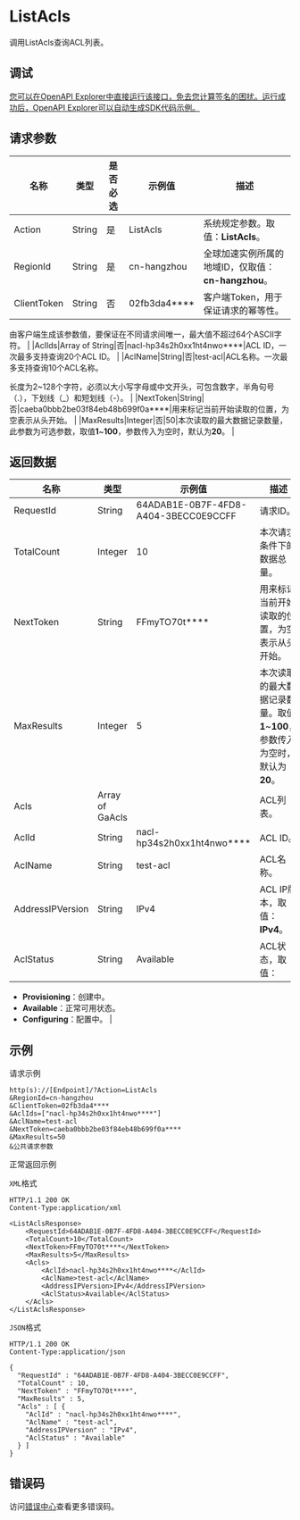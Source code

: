 # ListAcls

调用ListAcls查询ACL列表。

## 调试

[您可以在OpenAPI Explorer中直接运行该接口，免去您计算签名的困扰。运行成功后，OpenAPI Explorer可以自动生成SDK代码示例。](https://api.aliyun.com/#product=Ga&api=ListAcls&type=RPC&version=2019-11-20)

## 请求参数

|名称|类型|是否必选|示例值|描述|
|--|--|----|---|--|
|Action|String|是|ListAcls|系统规定参数。取值：**ListAcls**。 |
|RegionId|String|是|cn-hangzhou|全球加速实例所属的地域ID，仅取值：**cn-hangzhou**。 |
|ClientToken|String|否|02fb3da4\*\*\*\*|客户端Token，用于保证请求的幂等性。

 由客户端生成该参数值，要保证在不同请求间唯一，最大值不超过64个ASCII字符。 |
|AclIds|Array of String|否|nacl-hp34s2h0xx1ht4nwo\*\*\*\*|ACL ID，一次最多支持查询20个ACL ID。 |
|AclName|String|否|test-acl|ACL名称。一次最多支持查询10个ACL名称。

 长度为2~128个字符，必须以大小写字母或中文开头，可包含数字，半角句号（.），下划线（\_）和短划线（-）。 |
|NextToken|String|否|caeba0bbb2be03f84eb48b699f0a\*\*\*\*|用来标记当前开始读取的位置，为空表示从头开始。 |
|MaxResults|Integer|否|50|本次读取的最大数据记录数量，此参数为可选参数，取值**1**~**100**，参数传入为空时，默认为**20**。 |

## 返回数据

|名称|类型|示例值|描述|
|--|--|---|--|
|RequestId|String|64ADAB1E-0B7F-4FD8-A404-3BECC0E9CCFF|请求ID。 |
|TotalCount|Integer|10|本次请求条件下的数据总量。 |
|NextToken|String|FFmyTO70t\*\*\*\*|用来标记当前开始读取的位置，为空表示从头开始。 |
|MaxResults|Integer|5|本次读取的最大数据记录数量。取值**1**~**100**，参数传入为空时，默认为**20**。 |
|Acls|Array of GaAcls| |ACL列表。 |
|AclId|String|nacl-hp34s2h0xx1ht4nwo\*\*\*\*|ACL ID。 |
|AclName|String|test-acl|ACL名称。 |
|AddressIPVersion|String|IPv4|ACL IP版本，取值：**IPv4**。 |
|AclStatus|String|Available|ACL状态，取值：

 -   **Provisioning**：创建中。
-   **Available**：正常可用状态。
-   **Configuring**：配置中。 |

## 示例

请求示例

```
http(s)://[Endpoint]/?Action=ListAcls
&RegionId=cn-hangzhou
&ClientToken=02fb3da4****
&AclIds=["nacl-hp34s2h0xx1ht4nwo****"]
&AclName=test-acl
&NextToken=caeba0bbb2be03f84eb48b699f0a****
&MaxResults=50
&公共请求参数
```

正常返回示例

`XML`格式

```
HTTP/1.1 200 OK
Content-Type:application/xml

<ListAclsResponse>
    <RequestId>64ADAB1E-0B7F-4FD8-A404-3BECC0E9CCFF</RequestId>
    <TotalCount>10</TotalCount>
    <NextToken>FFmyTO70t****</NextToken>
    <MaxResults>5</MaxResults>
    <Acls>
        <AclId>nacl-hp34s2h0xx1ht4nwo****</AclId>
        <AclName>test-acl</AclName>
        <AddressIPVersion>IPv4</AddressIPVersion>
        <AclStatus>Available</AclStatus>
    </Acls>
</ListAclsResponse>
```

`JSON`格式

```
HTTP/1.1 200 OK
Content-Type:application/json

{
  "RequestId" : "64ADAB1E-0B7F-4FD8-A404-3BECC0E9CCFF",
  "TotalCount" : 10,
  "NextToken" : "FFmyTO70t****",
  "MaxResults" : 5,
  "Acls" : [ {
    "AclId" : "nacl-hp34s2h0xx1ht4nwo****",
    "AclName" : "test-acl",
    "AddressIPVersion" : "IPv4",
    "AclStatus" : "Available"
  } ]
}
```

## 错误码

访问[错误中心](https://error-center.alibabacloud.com/status/product/Ga)查看更多错误码。

